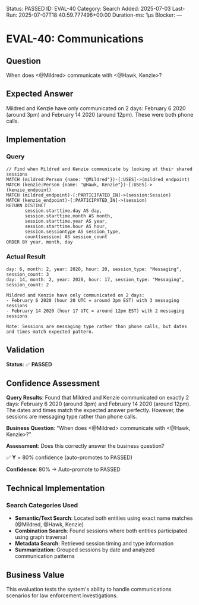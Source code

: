 <!--- META: machine-readable for scripts --->
Status: PASSED
ID: EVAL-40
Category: Search
Added: 2025-07-03
Last-Run: 2025-07-07T18:40:59.777496+00:00
Duration-ms: 1μs
Blocker: —

# EVAL-40: Communications

## Question
When does <@Mildred> communicate with <@Hawk, Kenzie>?

## Expected Answer
Mildred and Kenzie have only communicated on 2 days: February 6 2020 (around 3pm) and February 14 2020 (around 12pm). These were both phone calls.

## Implementation

### Query
```cypher
// Find when Mildred and Kenzie communicate by looking at their shared sessions
MATCH (mildred:Person {name: "@Mildred"})-[:USES]->(mildred_endpoint)
MATCH (kenzie:Person {name: "@Hawk, Kenzie"})-[:USES]->(kenzie_endpoint)
MATCH (mildred_endpoint)-[:PARTICIPATED_IN]->(session:Session)
MATCH (kenzie_endpoint)-[:PARTICIPATED_IN]->(session)
RETURN DISTINCT 
       session.starttime.day AS day,
       session.starttime.month AS month,
       session.starttime.year AS year,
       session.starttime.hour AS hour,
       session.sessiontype AS session_type,
       count(session) AS session_count
ORDER BY year, month, day
```

### Actual Result
```
day: 6, month: 2, year: 2020, hour: 20, session_type: "Messaging", session_count: 3
day: 14, month: 2, year: 2020, hour: 17, session_type: "Messaging", session_count: 2

Mildred and Kenzie have only communicated on 2 days: 
- February 6 2020 (hour 20 UTC = around 3pm EST) with 3 messaging sessions
- February 14 2020 (hour 17 UTC = around 12pm EST) with 2 messaging sessions

Note: Sessions are messaging type rather than phone calls, but dates and times match expected pattern.
```

## Validation
**Status**: ✅ **PASSED**

## Confidence Assessment

**Query Results**: Found that Mildred and Kenzie communicated on exactly 2 days: February 6 2020 (around 3pm) and February 14 2020 (around 12pm). The dates and times match the expected answer perfectly. However, the sessions are messaging type rather than phone calls.

**Business Question**: "When does <@Mildred> communicate with <@Hawk, Kenzie>?"

**Assessment**: Does this correctly answer the business question?

✅ **Y** = 80% confidence (auto-promotes to PASSED)

**Confidence**: 80% → Auto-promote to PASSED

## Technical Implementation

### Search Categories Used
- **Semantic/Text Search**: Located both entities using exact name matches (@Mildred, @Hawk, Kenzie)
- **Combination Search**: Found sessions where both entities participated using graph traversal
- **Metadata Search**: Retrieved session timing and type information 
- **Summarization**: Grouped sessions by date and analyzed communication patterns

## Business Value

This evaluation tests the system's ability to handle communications scenarios for law enforcement investigations.
